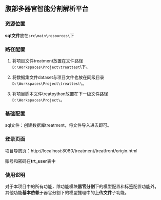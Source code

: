 ## 腹部多器官智能分割解析平台

### 资源位置

**sql文件**放在`src\main\resources\`下

### 路径配置

1. 将项目文件treatment放置在文件路径`D:\Workspaces\Project\treattest`\下。
2. 将数据集文件dataset与项目文件也放在同级目录`D:\Workspaces\Project\treattest\`。

3. 将项目脚本文件treatpython放置在下一级文件路径`D:\Workspaces\Project\`。

### 基础配置

sql文件：创建数据库treatment，将文件导入进去即可。

### 登录页面

项目导航页：http://localhost:8080/treatment/treatfront/origin.html

账号和密码在**trt_user**表中

### 使用说明

对于本项目中的所有功能，除功能模块**器官分割**下的模型配置和标签配置功能外，其他功能**基本依赖**于器官分割下的模型推理中的**上传文件**子功能。